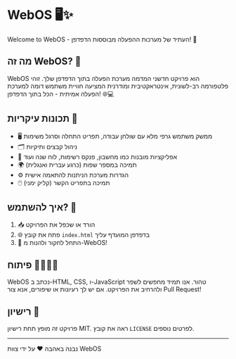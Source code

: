 # WebOS 🖥️✨

Welcome to WebOS - העתיד של מערכות ההפעלה מבוססות הדפדפן! 🚀

## מה זה WebOS? 🤔

WebOS הוא פרויקט חדשני המדמה מערכת הפעלה בתוך הדפדפן שלך. זוהי פלטפורמה רב-לשונית, אינטראקטיבית ומודרנית המציעה חוויית משתמש דומה למערכת הפעלה אמיתית - הכל בתוך הדפדפן! 🌐💻

## תכונות עיקריות 🌟

- 🖥️ ממשק משתמש גרפי מלא עם שולחן עבודה, תפריט התחלה וסרגל משימות
- 🗂️ ניהול קבצים ותיקיות
- 🚀 אפליקציות מובנות כמו מחשבון, פנקס רשימות, לוח שנה ועוד
- 🌍 תמיכה במספר שפות (כרגע עברית ואנגלית)
- ⚙️ הגדרות מערכת הניתנות להתאמה אישית
- 🖱️ תמיכה בתפריט הקשר (קליק ימני)

## איך להשתמש? 🚀

1. 📥 הורד או שכפל את הפרויקט
2. 🌐 פתח את קובץ `index.html` בדפדפן המועדף עליך
3. 🎉 התחל לחקור ולהנות מ-WebOS!

## פיתוח 👨‍💻👩‍💻

WebOS נכתב ב-HTML, CSS, ו-JavaScript טהור. אנו תמיד מחפשים לשפר ולהרחיב את הפרויקט. אם יש לך רעיונות או שיפורים, אנא צור Pull Request!

## רישיון 📜

פרויקט זה מופץ תחת רישיון MIT. ראה את קובץ `LICENSE` לפרטים נוספים.

---

נבנה באהבה ❤️ על ידי צוות WebOS
